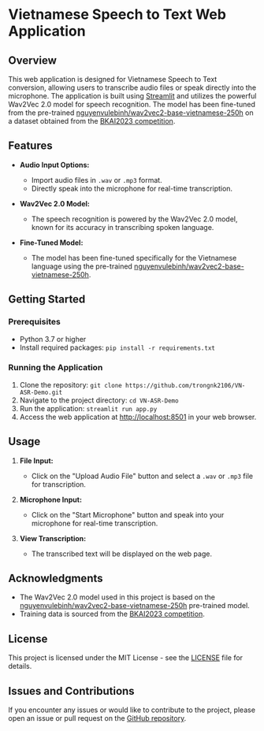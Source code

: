 # Vietnamese Speech to Text Web Application

## Overview

This web application is designed for Vietnamese Speech to Text conversion, allowing users to transcribe audio files or speak directly into the microphone. The application is built using [Streamlit](https://streamlit.io/) and utilizes the powerful Wav2Vec 2.0 model for speech recognition. The model has been fine-tuned from the pre-trained [nguyenvulebinh/wav2vec2-base-vietnamese-250h](https://huggingface.co/nguyenvulebinh/wav2vec2-base-vietnamese-250h) on a dataset obtained from the [BKAI2023 competition](#acknowledgments).

## Features

- **Audio Input Options:**
  - Import audio files in `.wav` or `.mp3` format.
  - Directly speak into the microphone for real-time transcription.

- **Wav2Vec 2.0 Model:**
  - The speech recognition is powered by the Wav2Vec 2.0 model, known for its accuracy in transcribing spoken language.

- **Fine-Tuned Model:**
  - The model has been fine-tuned specifically for the Vietnamese language using the pre-trained [nguyenvulebinh/wav2vec2-base-vietnamese-250h](https://huggingface.co/nguyenvulebinh/wav2vec2-base-vietnamese-250h).

## Getting Started

### Prerequisites

- Python 3.7 or higher
- Install required packages: `pip install -r requirements.txt`

### Running the Application

1. Clone the repository: `git clone https://github.com/trongnk2106/VN-ASR-Demo.git`
2. Navigate to the project directory: `cd VN-ASR-Demo`
3. Run the application: `streamlit run app.py`
4. Access the web application at [http://localhost:8501](http://localhost:8501) in your web browser.

## Usage

1. **File Input:**
   - Click on the "Upload Audio File" button and select a `.wav` or `.mp3` file for transcription.

2. **Microphone Input:**
   - Click on the "Start Microphone" button and speak into your microphone for real-time transcription.

3. **View Transcription:**
   - The transcribed text will be displayed on the web page.

## Acknowledgments

- The Wav2Vec 2.0 model used in this project is based on the [nguyenvulebinh/wav2vec2-base-vietnamese-250h](https://huggingface.co/nguyenvulebinh/wav2vec2-base-vietnamese-250h) pre-trained model.
- Training data is sourced from the [BKAI2023 competition](#acknowledgments).

## License

This project is licensed under the MIT License - see the [LICENSE](LICENSE) file for details.

## Issues and Contributions

If you encounter any issues or would like to contribute to the project, please open an issue or pull request on the [GitHub repository](https://github.com/your-repository).

